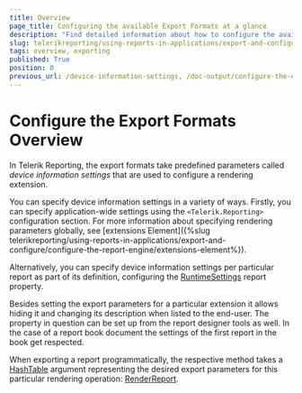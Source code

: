 ```yaml
---
title: Overview
page_title: Configuring the available Export Formats at a glance
description: "Find detailed information about how to configure the available export formats either on the application level or on the report level."
slug: telerikreporting/using-reports-in-applications/export-and-configure/configure-the-export-formats/overview
tags: overview, exporting
published: True
position: 0
previous_url: /device-information-settings, /doc-output/configure-the-export-formats/
---
```


# Configure the Export Formats Overview

In Telerik Reporting, the export formats take predefined parameters called _device information settings_ that are used to configure a rendering extension.

You can specify device information settings in a variety of ways. Firstly, you can specify application-wide settings using the `<Telerik.Reporting>` configuration section. For more information about specifying rendering parameters globally, see [extensions Element]({%slug telerikreporting/using-reports-in-applications/export-and-configure/configure-the-report-engine/extensions-element%}).

Alternatively, you can specify device information settings per particular report as part of its definition, configuring the [RuntimeSettings](/reporting/api/Telerik.Reporting.Report#Telerik_Reporting_Report_RuntimeSettings) report property.

Besides setting the export parameters for a particular extension it allows hiding it and changing its description when listed to the end-user. The property in question can be set up from the report designer tools as well. In the case of a report book document the settings of the first report in the book get respected.

When exporting a report programmatically, the respective method takes a [HashTable](https://learn.microsoft.com/en-us/dotnet/api/system.collections.hashtable?view=net-7.0) argument representing the desired export parameters for this particular rendering operation: [RenderReport](/api/Telerik.Reporting.Processing.ReportProcessor#Telerik_Reporting_Processing_ReportProcessor_RenderReport_System_String_Telerik_Reporting_ReportSource_System_Collections_Hashtable_).
